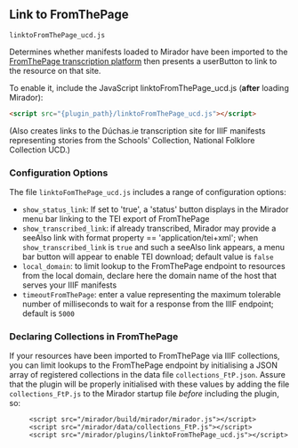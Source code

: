 ## Link to FromThePage 

```linktoFromThePage_ucd.js```

Determines whether manifests loaded to Mirador have been imported to the [FromThePage transcription platform](http://fromthepage.com/) then presents a userButton to link to the resource on that site.

To enable it, include the JavaScript linktoFromThePage_ucd.js (**after** loading Mirador):

```html
<script src="{plugin_path}/linktoFromThePage_ucd.js"></script>
```
(Also creates links to the Dúchas.ie transcription site for IIIF manifests representing stories from the Schools' Collection, National Folklore Collection UCD.)

### Configuration Options

The file ```linktoFomThePage_ucd.js```  includes a range of configuration options:

* ```show_status_link```: If set to 'true', a 'status' button displays in the Mirador menu bar linking to the TEI export of FromThePage
* ```show_transcribed_link```: if already transcribed, Mirador may provide a seeAlso link with format property == 'application/tei+xml'; when ```show_transcribed_link``` is ```true``` and such a seeAlso link appears, a menu bar button will appear to enable TEI download; default value is ```false```
* ```local_domain```: to limit lookup to the FromThePage endpoint to resources from the local domain, declare here the domain name of the host that serves your IIIF manifests
* ```timeoutFromThePage```: enter a value representing the maximum tolerable number of milliseconds to wait for a response from the IIIF endpoint; default is ```5000```

### Declaring Collections in FromThePage

If your resources have been imported to FromThePage via IIIF collections, you can limit lookups to the FromThePage endpoint by initialising a JSON array of registered collections in the data file ```collections_FtP.json```. Assure that the plugin will be properly initialised with these values by adding the file ```collections_FtP.js``` to the Mirador startup file *before* including the plugin, so:

```     
     <script src="/mirador/build/mirador/mirador.js"></script>
     <script src="/mirador/data/collections_FtP.js"></script>
     <script src="/mirador/plugins/linktoFromThePage_ucd.js"></script>
     
